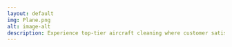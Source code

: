 ```yaml
---
layout: default
img: Plane.png
alt: image-alt
description: Experience top-tier aircraft cleaning where customer satisfaction takes center stage. Our expert team ensures a sparkling, shiny exterior and interior using industry-leading products and techniques that meet aviation standards. Safety is our utmost priority, with rigorous protocols, high-touch area attention, and adherence to aviation authority guidelines. We provide waterless hand washing to all aircrafts to ensure your aircraft stays in excellent condition. Choose our service for a meticulous and worry-free shine!
---
```

